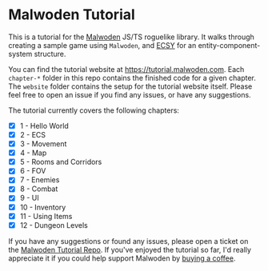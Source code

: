 # Malwoden Tutorial

This is a tutorial for the [Malwoden](malwoden.com) JS/TS roguelike library. It walks through creating a sample game using `Malwoden`, and [ECSY](https://ecsy.io/) for an entity-component-system structure. 

You can find the tutorial website at https://tutorial.malwoden.com. Each `chapter-*` folder in this repo contains the finished code for a given chapter. The `website` folder contains the setup for the tutorial website itself. Please feel free to open an issue if you find any issues, or have any suggestions.

The tutorial currently covers the following chapters:

- [x] 1 - Hello World
- [x] 2 - ECS
- [x] 3 - Movement
- [x] 4 - Map
- [x] 5 - Rooms and Corridors
- [x] 6 - FOV
- [x] 7 - Enemies
- [x] 8 - Combat
- [x] 9 - UI
- [x] 10 - Inventory
- [x] 11 - Using Items
- [x] 12 - Dungeon Levels

If you have any suggestions or found any issues, please open a ticket on the [Malwoden Tutorial Repo](https://github.com/Aedalus/malwoden-tutorial). If you've enjoyed the tutorial so far, I'd really appreciate it if you could help support Malwoden by [buying a coffee](https://www.buymeacoffee.com/aedalus).